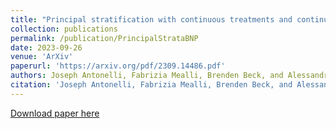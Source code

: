 ```yaml
---
title: "Principal stratification with continuous treatments and continuous post-treatment variables"
collection: publications
permalink: /publication/PrincipalStrataBNP
date: 2023-09-26
venue: 'ArXiv'
paperurl: 'https://arxiv.org/pdf/2309.14486.pdf'
authors: Joseph Antonelli, Fabrizia Mealli, Brenden Beck, and Alessandra Mattei
citation: 'Joseph Antonelli, Fabrizia Mealli, Brenden Beck, and Alessandra Mattei. "Principal stratification with continuous treatments and continuous post-treatment variables." arXiv preprint arXiv:2309.14486 (2023).'
---
```


[Download paper here](https://arxiv.org/pdf/2309.14486.pdf)
